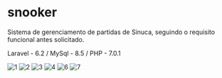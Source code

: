# snooker

Sistema de gerenciamento de partidas de Sinuca, seguindo o requisito funcional antes solicitado.

Laravel - 6.2 / MySql - 8.5 / PHP - 7.0.1


![1](https://user-images.githubusercontent.com/40208382/73038986-239d7f80-3e33-11ea-902a-5bc74015c447.png)
![2](https://user-images.githubusercontent.com/40208382/73038988-27310680-3e33-11ea-97e9-cf7573c8c875.png)
![3](https://user-images.githubusercontent.com/40208382/73038996-2dbf7e00-3e33-11ea-8672-ab031120b02f.png)
![4](https://user-images.githubusercontent.com/40208382/73038997-2ef0ab00-3e33-11ea-98af-da836062cce7.png)
![6](https://user-images.githubusercontent.com/40208382/73038999-31530500-3e33-11ea-9250-c82296299537.png)
![7](https://user-images.githubusercontent.com/40208382/73039013-3d3ec700-3e33-11ea-94c2-2570283f9a24.png)

